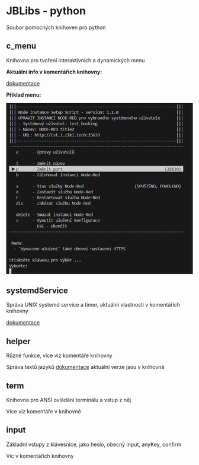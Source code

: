 # JBLibs - python

Soubor pomocných knihoven pro python

## c_menu

Knihovna pro tvoření interaktivních a dynamických menu

**Aktuální info v komentářích knihovny:**

[dokumentace](c_menu.md)

**Příklad menu:**

![1730976011565](image/Readme/1730976011565.png)

## systemdService

Správa UNIX systemd service a timer, aktuální vlastnosti v komentářích knihovny

[dokumentace](systemdService.md)

## helper

Různé funkce, více viz komentáře knihovny

Správa textů jazyků [dokumentace](helper.md) aktuální verze jsou v knihovně

## term

Knihovna pro ANSI ovládání terminálu a vstup z něj

Více viz komentáře v knihovně

## input

Základní vstupy z klávesnice, jako heslo, obecný input, anyKey, confirm

Víc v komentářích knihovny

